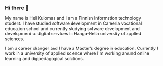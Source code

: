 ### Hi there 👋

My name is Heli Kulomaa and I am a Finnish Information technology student. I have studied software development in Careeria vocational education school and currently studying sofware development and development of digital services in Haaga-Helia university of applied sciences.

I am a career changer and I have a Master's degree in education. Currently I work in a university of applied science where I'm working around online learning and digipedagogical solutions.






<!--
**helikulomaa/helikulomaa** is a ✨ _special_ ✨ repository because its `README.md` (this file) appears on your GitHub profile.

Here are some ideas to get you started:

- 🔭 I’m currently working on ...
- 🌱 I’m currently learning ...
- 👯 I’m looking to collaborate on ...
- 🤔 I’m looking for help with ...
- 💬 Ask me about ...
- 📫 How to reach me: ...
- 😄 Pronouns: ...
- ⚡ Fun fact: ...
-->
